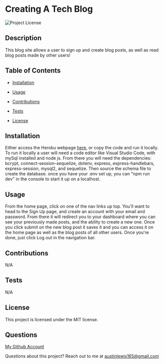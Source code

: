 # Creating A Tech Blog
![Project License](https://img.shields.io/badge/license-MIT-orange.svg)

## Description
This blog site allows a user to sign up and create blog posts, as well as read blog posts made by other users!

## Table of Contents
* [Installation](#Installation)
* [Usage](#Usage)
* [Contributions](#Contributions)
* [Tests](#Tests)

* [License](#license)

## Installation
Either access the Heroku webpage [here](https://warm-tundra-24173.herokuapp.com/), or copy the code and run it locally. To run it locally a user will need a code editor like Visual Studio Code, with mySql installed and node js. From there you will need the dependencies: bcrypt, connect-session-sequelize, dotenv, express, express-handlebars, express-session, mysql2, and sequelize. Then source the schema file to create the database. once you have your .env set up, you can "npm run dev" in the console to start it up on a localhost.

## Usage
From the home page, click on one of the nav links up top. You'll want to head to the Sign Up page, and create an account with your email and password. From there it will redirect you to your dashboard where you can see your previously made posts, and the ability to create a new one. Once you click submit on the new blog post it saves it and you can access it on the home page as well as the blog posts of all other users. Once you're done, just click Log out in the navigation bar.

## Contributions
N/A

## Tests
N/A

## License
This project is licensed under the MIT license.

## Questions
[My Github Account](https://github.com/AustinL96)

Questions about this project? Reach out to me at [austinlewis165@gmail.com](mailto:austinlewis165@gmail.com)